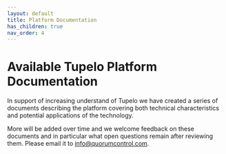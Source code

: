 ```yaml
---
layout: default
title: Platform Documentation
has_children: true
nav_order: 4
---
```


# Available Tupelo Platform Documentation

In support of increasing understand of Tupelo we have created a series of documents describing the platform covering both technical characteristics and potential applications of the technology.

More will be added over time and we welcome feedback on these documents and in particular what open questions remain after reviewing them.  Please email it to info@quorumcontrol.com.

